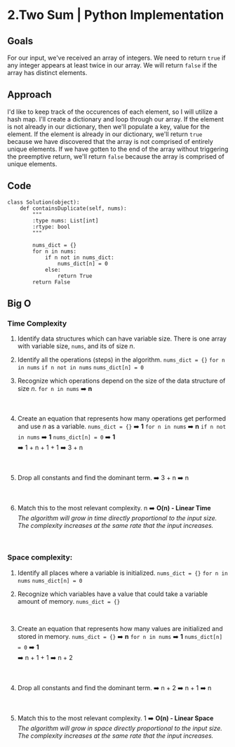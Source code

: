 # 2.Two Sum | Python Implementation

## Goals
For our input, we've received an array of integers. We need to return ```true``` if any integer appears at least twice in our array. We will return ```false``` if the array has distinct elements.

## Approach
<!-- Describe your approach to solving the problem. -->
I'd like to keep track of the occurences of each element, so I will utilize a hash map. I'll create a dictionary and loop through our array. If the element is not already in our dictionary, then we'll populate a key, value for the element. If the element is already in our dictionary, we'll return ```true``` because we have discovered that the array is not comprised of entirely unique elements. If we have gotten to the end of the array without triggering the preemptive return, we'll return ```false``` because the array is comprised of unique elements.

## Code
```
class Solution(object):
    def containsDuplicate(self, nums):
        """
        :type nums: List[int]
        :rtype: bool
        """

        nums_dict = {}
        for n in nums:
            if n not in nums_dict:
                nums_dict[n] = 0
            else:
                return True
        return False
```

## Big O

### Time Complexity
1. Identify data structures which can have variable size.
    There is one array with variable size, ```nums```, and its of size *n*.
    <br>

2. Identify all the operations (steps) in the algorithm.
    ```nums_dict = {}```
    ```for n in nums```
    ```if n not in nums```
    ```nums_dict[n] = 0```
    <br>

3. Recognize which operations depend on the size of the data structure of size *n*.
```for n in nums``` ➡️ **n**
<br>

4. Create an equation that represents how many operations get performed and use *n* as a variable.
    ```nums_dict = {}``` ➡️ **1**
    ```for n in nums``` ➡️ **n**
    ```if n not in nums``` ➡️ **1**
    ```nums_dict[n] = 0``` ➡️ **1**
    <br> ➡️ 1 + n + 1 + 1 ➡️ 3 + n
<br>

5. Drop all constants and find the dominant term.
➡️ 3 + n ➡️ n
<br>

6. Match this to the most relevant complexity.
    n ➡️ **O(n) - Linear Time**
    <br>*The algorithm will grow in time directly proportional to the input size. The complexity increases at the same rate that the input increases.*
<br>


### Space complexity:
1. Identify all places where a variable is initialized.
    ```nums_dict = {}```
    ```for n in nums```
    ```nums_dict[n] = 0```
    <br>

2. Recognize which variables have a value that could take a variable amount of memory.
    ```nums_dict = {}```
<br>

3. Create an equation that represents how many values are initialized and stored in memory.
    ```nums_dict = {}``` ➡️ **n**
    ```for n in nums``` ➡️  **1**
    ```nums_dict[n] = 0``` ➡️  **1**
    <br> ➡️ n + 1 + 1 ➡️ n + 2
<br>

4. Drop all constants and find the dominant term.
➡️ n + 2 ➡️ n + 1 ➡️ n
<br>

5. Match this to the most relevant complexity.
    1 ➡️ **O(n) - Linear Space**
    <br>*The algorithm will grow in space directly proportional to the input size. The complexity increases at the same rate that the input increases.*
<br>